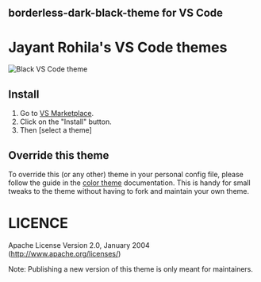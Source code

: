 ## borderless-dark-black-theme for VS Code
# Jayant Rohila's VS Code themes

![Black VS Code theme](https://github.com/jayantrohila57/)

## Install

1. Go to [VS Marketplace](https://marketplace.visualstudio.com/publishers/JayantRohila).
2. Click on the "Install" button.
3. Then [select a theme]

## Override this theme

To override this (or any other) theme in your personal config file, please follow the guide in the [color theme](https://code.visualstudio.com/api/extension-guides/color-theme) documentation. This is handy for small tweaks to the theme without having to fork and maintain your own theme.

# LICENCE
Apache License Version 2.0, January 2004 (http://www.apache.org/licenses/)

Note: Publishing a new version of this theme is only meant for maintainers.
